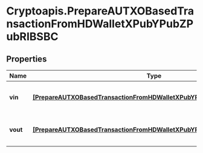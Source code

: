 # Cryptoapis.PrepareAUTXOBasedTransactionFromHDWalletXPubYPubZPubRIBSBC

## Properties

Name | Type | Description | Notes
------------ | ------------- | ------------- | -------------
**vin** | [**[PrepareAUTXOBasedTransactionFromHDWalletXPubYPubZPubRIBSBCVinInner]**](PrepareAUTXOBasedTransactionFromHDWalletXPubYPubZPubRIBSBCVinInner.md) | Represents the transaction inputs. | 
**vout** | [**[PrepareAUTXOBasedTransactionFromHDWalletXPubYPubZPubRIBSBCVoutInner]**](PrepareAUTXOBasedTransactionFromHDWalletXPubYPubZPubRIBSBCVoutInner.md) | Represents the transaction outputs. | 


